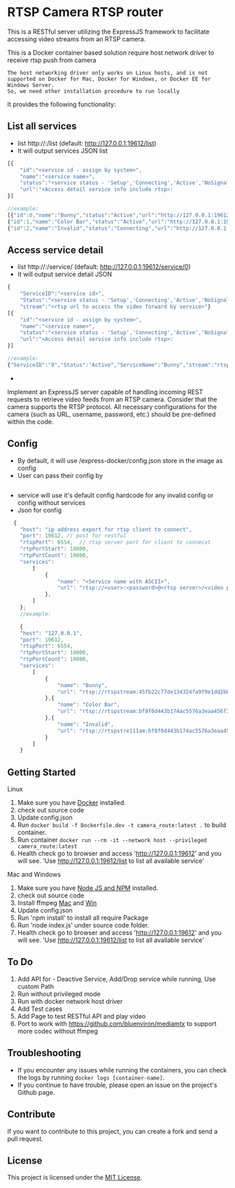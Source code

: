 # RTSP Camera RTSP router 

This is a RESTful server utilizing the ExpressJS framework to facilitate accessing video streams from an RTSP camera.

This is a Docker container based solution require host network driver to receive rtsp push from camera
```
The host networking driver only works on Linux hosts, and is not supported on Docker for Mac, Docker for Windows, or Docker EE for Windows Server.
So, we need other installation procedure to run locally
```
It provides the following functionality:
## List all services
- list http://<host ip>:<host port>/list (default: http://127.0.0.1:19612/list)
- It will output services JSON list

```javascript 
[{
    "id":"<service id - assign by system>",
    "name":"<service name>",
    "status":"<service status - 'Setup','Connecting','Active','NoSignal','End'>",
    "url":"<Access detail service info include rtsp>:
}]

//example:
[{"id":0,"name":"Bunny","status":"Active","url":"http://127.0.0.1:19612/service/0"},
{"id":1,"name":"Color Bar","status":"Active","url":"http://127.0.0.1:19612/service/1"},
{"id":2,"name":"Invalid","status":"Connecting","url":"http://127.0.0.1:19612/service/2"}]
```

## Access service detail
- list http://<host ip>:<host port>/service/<service id> (default: http://127.0.0.1:19612/service/0)
- It will output service detail JSON 

```javascript
{
    "ServiceID":"<service id>",
    "Status":"<service status - 'Setup','Connecting','Active','NoSignal','End'>","ServiceName":"<service name>",
    "stream":"<rtsp url to access the video forward by service>"}
[{
    "id":"<service id - assign by system>",
    "name":"<service name>",
    "status":"<service status - 'Setup','Connecting','Active','NoSignal','End'>",
    "url":"<Access detail service info include rtsp>:
}]

//example:
{"ServiceID":"0","Status":"Active","ServiceName":"Bunny","stream":"rtsp://127.0.0.1:6554/0"}
```
- 

Implement an ExpressJS server capable of handling incoming REST requests to retrieve video feeds from an RTSP camera.
Consider that the camera supports the RTSP protocol.
All necessary configurations for the camera (such as URL, username, password, etc.) should be pre-defined within the code.


## Config

- By default, it will use /express-docker/config.json store in the image as config
- User can pass their config by 
```docker run --rm -it --network host --privileged -v <path of config.json>:/express-docker/config.json camera_route:latest
```
- service will use it's default config hardcode for any invalid config or config without services
- Json for config 

```javascript 
  {
    "host": "ip address export for rtsp client to connect",
    "port": 19612, // post for restful
    "rtspPort": 6554,  // rtsp server port for client to connecxt
    "rtpPortStart": 10000,
    "rtpPortCount": 10000,
    "services": 
        [ 
            {
                "name": "<Service name with ASCII>",
                "url": "rtsp://<user>:<password>@<rtsp server>/<video path>"
            },
        ]
    };
    //example:

    {
    "host": "127.0.0.1",
    "port": 19612,
    "rtspPort": 6554,
    "rtpPortStart": 10000,
    "rtpPortCount": 10000,
    "services": 
        [ 
            {
                "name": "Bunny",
                "url": "rtsp://rtspstream:45fb22c77de134324fa9f9e1dd2bbb1e@zephyr.rtsp.stream/movie"
            },{
                "name": "Color Bar",
                "url": "rtsp://rtspstream:bf8f0d443b174ac5576a3eaa456f38c6@zephyr.rtsp.stream/pattern"
            },{
                "name": "Invalid",
                "url": "rtsp://rtspstre111am:bf8f0d443b174ac5576a3eaa456f38c6@zephyr.rtsp.stream/pattern"
            }
        ]
    }

```



## Getting Started

Linux 
1. Make sure you have [Docker](https://www.docker.com/) installed.
2. check out source code
3. Update config.json
4. Run `docker build -f Dockerfile.dev -t camera_route:latest .` to build container.
5. Run container `docker run --rm -it --network host --privileged camera_route:latest`
6. Health check go to browser and access 'http://127.0.0.1:19612' and you will see. 'Use http://127.0.0.1:19612/list to list all available service'

Mac and Windows
1. Make sure you have [Node JS and NPM](https://nodejs.org/en/download/) installed.
2. check out source code
3. Install ffmpeg [Mac](https://phoenixnap.com/kb/ffmpeg-mac) and [Win](https://phoenixnap.com/kb/ffmpeg-windows)
4. Update config.json
5. Run 'npm install' to install all require Package
6. Run 'node index.js' under source code folder.
7. Health check go to browser and access 'http://127.0.0.1:19612' and you will see. 'Use http://127.0.0.1:19612/list to list all available service'

## To Do
1. Add API for - Deactive Service, Add/Drop service while running, Use custom Path
2. Run without privileged mode
3. Run with docker network host driver
4. Add Test cases
5. Add Page to test RESTful API and play video
6. Port to work with https://github.com/bluenviron/mediamtx to support more codec without ffmpeg

## Troubleshooting

- If you encounter any issues while running the containers, you can check the logs by running `docker logs [container-name]`.
- If you continue to have trouble, please open an issue on the project's Github page.

## Contribute

If you want to contribute to this project, you can create a fork and send a pull request.

## License

This project is licensed under the [MIT License](https://opensource.org/licenses/MIT).


